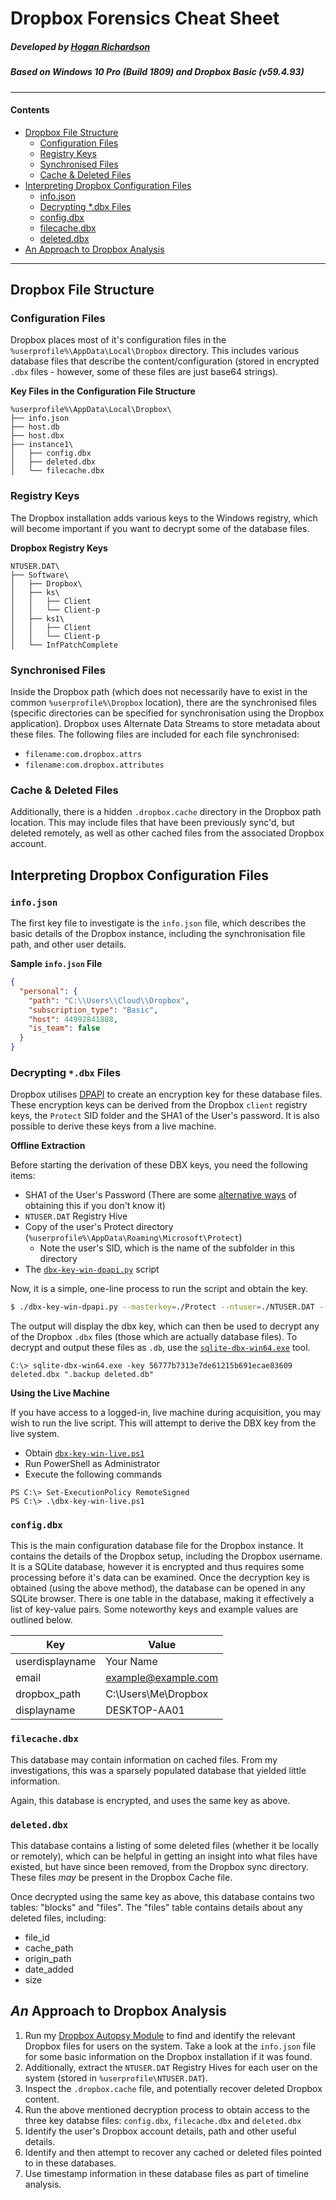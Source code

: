# Dropbox Forensics Cheat Sheet
##### Developed by [Hogan Richardson](https://github.com/hoganrichardson)
##### Based on Windows 10 Pro (Build 1809) and Dropbox Basic (v59.4.93)
---
#### Contents
* [Dropbox File Structure](#dropbox-file-structure)
  * [Configuration Files](#configuration-files)
  * [Registry Keys](#registry-keys)
  * [Synchronised Files](#synchronised-files)
  * [Cache & Deleted Files](#cache--deleted-files)
* [Interpreting Dropbox Configuration Files](#interpreting-dropbox-configuration-files)
  * [info.json](#infojson)
  * [Decrypting *.dbx Files](#decrypting-dbx-files)
  * [config.dbx](#configdbx)
  * [filecache.dbx](#filecachedbx)
  * [deleted.dbx](#deleteddbx)
* [An Approach to Dropbox Analysis](#an-approach-to-dropbox-analysis)
---
## Dropbox File Structure
### Configuration Files
Dropbox places most of it's configuration files in the `%userprofile%\AppData\Local\Dropbox` directory. This includes various database files that describe the content/configuration (stored in encrypted `.dbx` files - however, some of these files are just base64 strings).

**Key Files in the Configuration File Structure**
```
%userprofile%\AppData\Local\Dropbox\
├── info.json
├── host.db
├── host.dbx
├── instance1\
│   ├── config.dbx
│   ├── deleted.dbx
│   └── filecache.dbx
```

### Registry Keys
The Dropbox installation adds various keys to the Windows registry, which will become important if you want to decrypt some of the database files.

**Dropbox Registry Keys**
```
NTUSER.DAT\
├── Software\
│   ├── Dropbox\
│   ├── ks\
│   │   ├── Client
│   │   └── Client-p
│   ├── ks1\
│   │   ├── Client
│   │   └── Client-p
│   └── InfPatchComplete
```

### Synchronised Files
Inside the Dropbox path (which does not necessarily have to exist in the common `%userprofile%\Dropbox` location), there are the synchronised files (specific directories can be specified for synchronisation using the Dropbox application).
Dropbox uses Alternate Data Streams to store metadata about these files. The following files are included for each file synchronised:
* `filename:com.dropbox.attrs`
* `filename:com.dropbox.attributes`

### Cache & Deleted Files
Additionally, there is a hidden `.dropbox.cache` directory in the Dropbox path location. This may include files that have been previously sync'd, but deleted remotely, as well as other cached files from the associated Dropbox account.

## Interpreting Dropbox Configuration Files
### `info.json`
The first key file to investigate is the `info.json` file, which describes the basic details of the Dropbox instance, including the synchronisation file path, and other user details.

**Sample `info.json` File**
```json
{
  "personal": {
    "path": "C:\\Users\\Cloud\\Dropbox",
    "subscription_type": "Basic",
    "host": 44992841808,
    "is_team": false
  }
}
```

### Decrypting `*.dbx` Files
Dropbox utilises [DPAPI](https://en.wikipedia.org/wiki/Data_Protection_API) to create an encryption key for these database files. These encryption keys can be derived from the Dropbox `client` registry keys, the `Protect` SID folder and the SHA1 of the User's password. It is also possible to derive these keys from a live machine.

**Offline Extraction**

Before starting the derivation of these DBX keys, you need the following items:
* SHA1 of the User's Password (There are some [alternative ways](https://github.com/gentilkiwi/mimikatz) of obtaining this if you don't know it)
* `NTUSER.DAT` Registry Hive
* Copy of the user's Protect directory (`%userprofile%\AppData\Roaming\Microsoft\Protect`)
  * Note the user's SID, which is the name of the subfolder in this directory
* The [`dbx-key-win-dpapi.py`](https://github.com/dfirfpi/decwindbx/blob/master/dbx-key-win-dpapi.py) script

Now, it is a simple, one-line process to run the script and obtain the key.
```bash
$ ./dbx-key-win-dpapi.py --masterkey=./Protect --ntuser=./NTUSER.DAT --sid=S-1-2-34-.... --credhist=./Protect/CREDHIST --hash=da39a3ee5e6b4b0d3255bfef95601890afd80709
```

The output will display the dbx key, which can then be used to decrypt any of the Dropbox `.dbx` files (those which are actually database files). To decrypt and output these files as `.db`, use the [`sqlite-dbx-win64.exe`](https://github.com/dfirfpi/decwindbx/blob/master/sqlite-dbx-win64.exe) tool.

```console
C:\> sqlite-dbx-win64.exe -key 56777b7313e7de61215b691ecae83609 deleted.dbx ".backup deleted.db"
```

**Using the Live Machine**

If you have access to a logged-in, live machine during acquisition, you may wish to run the live script. This will attempt to derive the DBX key from the live system.

* Obtain [`dbx-key-win-live.ps1`](https://github.com/dfirfpi/decwindbx/blob/master/dbx-key-win-live.ps1)
* Run PowerShell as Administrator
* Execute the following commands

```console
PS C:\> Set-ExecutionPolicy RemoteSigned
PS C:\> .\dbx-key-win-live.ps1
```

### `config.dbx`
This is the main configuration database file for the Dropbox instance. It contains the details of the Dropbox setup, including the Dropbox username. It is a SQLite database, however it is encrypted and thus requires some processing before it's data can be examined.
Once the decryption key is obtained (using the above method), the database can be opened in any SQLite browser. There is one table in the database, making it effectively a list of key-value pairs. Some noteworthy keys and example values are outlined below.

| Key | Value |
| --- | --- |
|userdisplayname|Your Name
|email|example@example.com
|dropbox_path|C:\Users\Me\Dropbox
|displayname|DESKTOP-AA01



### `filecache.dbx`
This database may contain information on cached files. From my investigations, this was a sparsely populated database that yielded little information.

Again, this database is encrypted, and uses the same key as above.

### `deleted.dbx`
This database contains a listing of some deleted files (whether it be locally or remotely), which can be helpful in getting an insight into what files have existed, but have since been removed, from the Dropbox sync directory. These files *may* be present in the Dropbox Cache file.

Once decrypted using the same key as above, this database contains two tables: "blocks" and "files". The "files" table contains details about any deleted files, including:
* file_id
* cache_path
* origin_path
* date_added
* size

## *An* Approach to Dropbox Analysis
1. Run my [Dropbox Autopsy Module](https://github.com/HoganRichardson/dropboxforensics/releases/tag/1.0) to find and identify the relevant Dropbox files for users on the system. Take a look at the `info.json` file for some basic information on the Dropbox installation if it was found.
2. Additionally, extract the `NTUSER.DAT` Registry Hives for each user on the system (stored in `%userprofile\NTUSER.DAT`).
3. Inspect the `.dropbox.cache` file, and potentially recover deleted Dropbox content.
4. Run the above mentioned decryption process to obtain access to the three key databse files: `config.dbx`, `filecache.dbx` and `deleted.dbx`
5. Identify the user's Dropbox account details, path and other useful details.
6. Identify and then attempt to recover any cached or deleted files pointed to in these databases.
7. Use timestamp information in these database files as part of timeline analysis.
